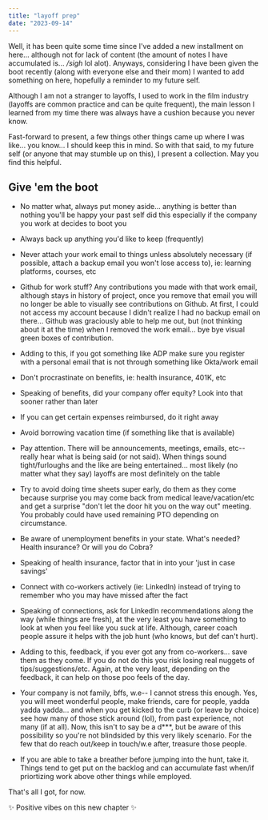 ```yaml
---
title: "layoff prep"
date: "2023-09-14"
---
```


Well, it has been quite some time since I've added a new installment on here... although not for lack of content (the amount of notes I have accumulated is... _/sigh_ lol alot). Anyways, considering I have been given the boot recently (along with everyone else and their mom) I wanted to add something on here, hopefully a reminder to my future self.

Although I am not a stranger to layoffs, I used to work in the film industry (layoffs are common practice and can be quite frequent), the main lesson I learned from my time there was always have a cushion because you never know. 

Fast-forward to present, a few things other things came up where I was like... you know... I should keep this in mind. So with that said, to my future self (or anyone that may stumble up on this), I present a collection. May you find this helpful.

## Give 'em the boot

- No matter what, always put money aside... anything is better than nothing you'll be happy your past self did this especially if the company you work at decides to boot you

- Always back up anything you'd like to keep (frequently)

- Never attach your work email to things unless absolutely necessary (if possible, attach a backup email you won't lose access to), ie: learning platforms, courses, etc

- Github for work stuff? Any contributions you made with that work email, although stays in history of project, once you remove that email you will no longer be able to visually see contributions on Github. At first, I could not access my account because I didn't realize I had no backup email on there... Github was graciously able to help me out, but (not thinking about it at the time) when I removed the work email... bye bye visual green boxes of contribution.

- Adding to this, if you got something like ADP make sure you register with a personal email that is not through something like Okta/work email

- Don't procrastinate on benefits, ie: health insurance, 401K, etc

- Speaking of benefits, did your company offer equity? Look into that sooner rather than later

- If you can get certain expenses reimbursed, do it right away

- Avoid borrowing vacation time (if something like that is available)

- Pay attention. There will be announcements, meetings, emails, etc-- really hear what is being said (or not said). When things sound tight/furloughs and the like are being entertained... most likely (no matter what they say) layoffs are most definitely on the table

- Try to avoid doing time sheets super early, do them as they come because surprise you may come back from medical leave/vacation/etc and get a surprise "don't let the door hit you on the way out" meeting. You probably could have used remaining PTO depending on circumstance.

- Be aware of unemployment benefits in your state. What's needed? Health insurance? Or will you do Cobra?

- Speaking of health insurance, factor that in into your 'just in case savings'

- Connect with co-workers actively (ie: LinkedIn) instead of trying to remember who you may have missed after the fact

- Speaking of connections, ask for LinkedIn recommendations along the way (while things are fresh), at the very least you have something to look at when you feel like you suck at life. Although, career coach people assure it helps with the job hunt (who knows, but def can't hurt).

- Adding to this, feedback, if you ever got any from co-workers... save them as they come. If you do not do this you risk losing real nuggets of tips/suggestions/etc. Again, at the very least, depending on the feedback, it can help on those poo feels of the day.

- Your company is not family, bffs, w.e-- I cannot stress this enough. Yes, you will meet wonderful people, make friends, care for people, yadda yadda yadda... and when you get kicked to the curb (or leave by choice) see how many of those stick around (lol), from past experience, not many (if at all). Now, this isn't to say be a d***, but be aware of this possibility so you're not blindsided by this very likely scenario. For the few that do reach out/keep in touch/w.e after, treasure those people.

- If you are able to take a breather before jumping into the hunt, take it. Things tend to get put on the backlog and can accumulate fast when/if priortizing work above other things while employed.


That's all I got, for now.

✨ Positive vibes on this new chapter ✨